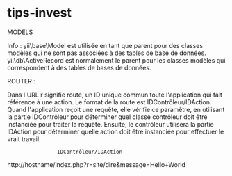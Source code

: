# tips-invest

MODELS

Info : yii\base\Model est utilisée en tant que parent pour des classes modèles qui ne sont pas associées à des tables de base de données. yii\db\ActiveRecord est normalement le parent pour les classes modèles qui correspondent à des tables de bases de données.

ROUTER :

Dans l'URL r  signifie route, un ID unique commun toute l'application qui fait référence à une action. Le format de la route est IDContrôleur/IDAction. Quand l'application reçoit une requête, elle vérifie ce paramêtre, en utilisant la partie IDContrôleur pour déterminer quel classe contrôleur doit être instanciée pour traiter la requête. Ensuite, le contrôleur utilisera la partie IDAction pour déterminer quelle action doit être instanciée pour effectuer le vrait travail. 

					IDContrôleur/IDAction
http://hostname/index.php?r=site/dire&message=Hello+World
